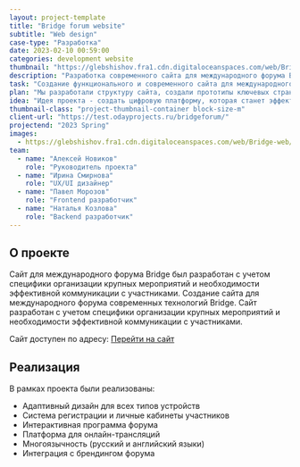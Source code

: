 ```yaml
---
layout: project-template
title: "Bridge forum website"
subtitle: "Web design"
case-type: "Разработка"
date: 2023-02-10 00:59:00
categories: development website
thumbnail: "https://glebshishov.fra1.cdn.digitaloceanspaces.com/web/Bridge-web/bridge-web-thumbnail.jpg"
description: "Разработка современного сайта для международного форума Bridge с функциями регистрации участников и онлайн-трансляций."
task: "Создание функционального и современного сайта для международного форума Bridge, который обеспечит эффективную коммуникацию с участниками и организацию мероприятия."
plan: "Мы разработали структуру сайта, создали прототипы ключевых страниц, реализовали систему регистрации участников и интегрировали платформу для онлайн-трансляций."
idea: "Идея проекта - создать цифровую платформу, которая станет эффективным инструментом для организации и проведения международного форума."
thumbnail-class: "project-thumbnail-container block-size-m"
client-url: "https://test.odayprojects.ru/bridgeforum/"
projectend: "2023 Spring"
images:
  - https://glebshishov.fra1.cdn.digitaloceanspaces.com/web/Bridge-web/bridge-web-1.jpg
team:
  - name: "Алексей Новиков"
    role: "Руководитель проекта"
  - name: "Ирина Смирнова"
    role: "UX/UI дизайнер"
  - name: "Павел Морозов"
    role: "Frontend разработчик"
  - name: "Наталья Козлова"
    role: "Backend разработчик"
---
```


## О проекте

Сайт для международного форума Bridge был разработан с учетом специфики организации крупных мероприятий и необходимости эффективной коммуникации с участниками.
Создание сайта для международного форума современных технологий Bridge. Сайт разработан с учетом специфики организации крупных мероприятий и необходимости эффективной коммуникации с участниками.

Сайт доступен по адресу: <a href="https://test.odayprojects.ru/bridgeforum/" target="_blank">Перейти на сайт</a>

## Реализация

В рамках проекта были реализованы:
- Адаптивный дизайн для всех типов устройств
- Система регистрации и личные кабинеты участников
- Интерактивная программа форума
- Платформа для онлайн-трансляций
- Многоязычность (русский и английский языки)
- Интеграция с брендингом форума
